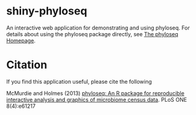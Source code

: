 <link href="http://joey711.github.com/phyloseq/markdown.css" rel="stylesheet"></link>

shiny-phyloseq
==============

An interactive web application for demonstrating and using phyloseq.
For details about using the phyloseq package directly,
see [The phyloseq Homepage](http://joey711.github.io/phyloseq/).

# Citation
If you find this application useful, please cite the following

McMurdie and Holmes (2013) [phyloseq: An R package for reproducible interactive analysis and graphics of microbiome census data](http://dx.plos.org/10.1371/journal.pone.0061217). 
PLoS ONE 8(4):e61217
